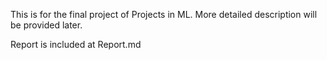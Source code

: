 This is for the final project of Projects in ML. More detailed description will be provided later. 

Report is included at Report.md
